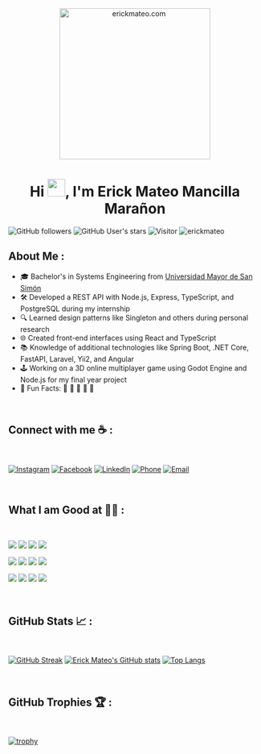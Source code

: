 <div align="center" width="50">
    <img alt="erickmateo.com" src="./assets/oh_hi_there.png" width="300"/>
</div>
<h1 align="center">Hi <img src="https://media.giphy.com/media/hvRJCLFzcasrR4ia7z/giphy.gif" width="35">, I'm Erick Mateo Mancilla Marañon</h1>

![GitHub followers](https://img.shields.io/github/followers/erickmateo?style=social) ![GitHub User's stars](https://img.shields.io/github/stars/erickmateo?style=social) ![Visitor](https://visitor-badge.laobi.icu/badge?page_id=erickmateo.repoName) <img src="https://komarev.com/ghpvc/?username=erickmateo" alt="erickmateo" />

## About Me :

- 🎓 Bachelor's in Systems Engineering from [Universidad Mayor de San Simón](https://www.umss.edu.bo/)
- 🛠️ Developed a REST API with Node.js, Express, TypeScript, and PostgreSQL during my internship
- 🔍 Learned design patterns like Singleton and others during personal research
- 🌐 Created front-end interfaces using React and TypeScript
- 📚 Knowledge of additional technologies like Spring Boot, .NET Core, FastAPI, Laravel, Yii2, and Angular
- 🕹️ Working on a 3D online multiplayer game using Godot Engine and Node.js for my final year project
- 🌟 Fun Facts: 🍕 🏉 🏏 🎥 🚞

<br>

## Connect with me ☕ :

<br>

[![Instagram](https://img.icons8.com/fluency/48/000000/instagram-new.png)](https://www.instagram.com/mancillamaranon?igsh=Ym85b2dob2liZGl2) [![Facebook](https://img.icons8.com/fluency/48/000000/facebook.png)](https://www.facebook.com/share/HPmCu2Whxm1gcUdu/?mibextid=qi2Omg) [![LinkedIn](https://img.icons8.com/fluency/48/000000/linkedin.png)](linkedin.com/in/erick-mateo-mancilla-marañon-439bb7240) [![Phone](https://img.icons8.com/fluency/48/000000/phone-disconnected.png)](tel:+59161621982) [![Email](https://img.icons8.com/fluency/48/000000/apple-mail.png)](mailto:matro0646@gmail.com)

<br>

## What I am Good at 🧑‍💻 :

<br>

<img src="https://img.icons8.com/color/48/000000/html-5--v1.png"/> <img src="https://img.icons8.com/color/48/000000/css3.png"/> <img src="https://img.icons8.com/color/48/000000/javascript--v1.png"/> <img src="https://img.icons8.com/office/48/000000/react.png"/> 

<img src="https://img.icons8.com/color/48/000000/nodejs.png"/> <img src="https://img.icons8.com/color/48/000000/typescript.png"/> <img src="https://img.icons8.com/color/48/000000/postgreesql.png"/> <img src="https://img.icons8.com/color/48/000000/mongodb.png"/> 

<img src="https://img.icons8.com/color/48/000000/npm.png"/> <img src="https://img.icons8.com/color/48/000000/github.png"/> <img src="https://img.icons8.com/color/48/000000/gitlab.png"/> <img src="https://img.icons8.com/color/48/000000/digital-ocean.png"/>

<br>

## GitHub Stats 📈 :

<br>

[![GitHub Streak](https://github-readme-streak-stats.herokuapp.com?user=erickmateo&theme=algolia&date_format=M%20j%5B%2C%20Y%5D)](https://git.io/streak-stats) [![Erick Mateo's GitHub stats](https://github-readme-stats.vercel.app/api?username=erickmateo&theme=algolia)](https://github.com/erickmateo/github-readme-stats) [![Top Langs](https://github-readme-stats.vercel.app/api/top-langs/?username=erickmateo&theme=algolia)](https://github.com/erickmateo/github-readme-stats)

<br>

## GitHub Trophies 🏆 :

<br>

[![trophy](https://github-profile-trophy.vercel.app/?username=erickmateo&theme=onedark)](https://github.com/ryo-ma/github-profile-trophy)

<br>
